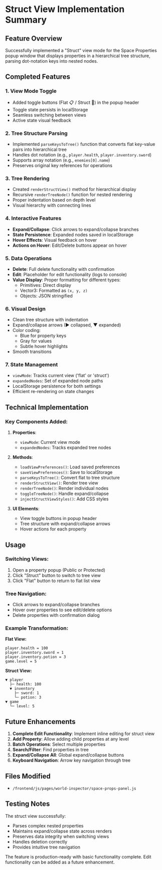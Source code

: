 # Struct View Implementation Summary

## Feature Overview
Successfully implemented a "Struct" view mode for the Space Properties popup window that displays properties in a hierarchical tree structure, parsing dot-notation keys into nested nodes.

## Completed Features

### 1. View Mode Toggle
- Added toggle buttons (Flat 📋 / Struct 🌳) in the popup header
- Toggle state persists in localStorage
- Seamless switching between views
- Active state visual feedback

### 2. Tree Structure Parsing
- Implemented `parseKeysToTree()` function that converts flat key-value pairs into hierarchical tree
- Handles dot notation (e.g., `player.health`, `player.inventory.sword`)
- Supports array notation (e.g., `enemies[0].name`)
- Preserves original key references for operations

### 3. Tree Rendering
- Created `renderStructView()` method for hierarchical display
- Recursive `renderTreeNode()` function for nested rendering
- Proper indentation based on depth level
- Visual hierarchy with connecting lines

### 4. Interactive Features
- **Expand/Collapse**: Click arrows to expand/collapse branches
- **State Persistence**: Expanded nodes saved in localStorage
- **Hover Effects**: Visual feedback on hover
- **Actions on Hover**: Edit/Delete buttons appear on hover

### 5. Data Operations
- **Delete**: Full delete functionality with confirmation
- **Edit**: Placeholder for edit functionality (logs to console)
- **Value Display**: Proper formatting for different types:
  - Primitives: Direct display
  - Vector3: Formatted as `(x, y, z)`
  - Objects: JSON stringified

### 6. Visual Design
- Clean tree structure with indentation
- Expand/collapse arrows (▶ collapsed, ▼ expanded)
- Color coding:
  - Blue for property keys
  - Gray for values
  - Subtle hover highlights
- Smooth transitions

### 7. State Management
- `viewMode`: Tracks current view ('flat' or 'struct')
- `expandedNodes`: Set of expanded node paths
- LocalStorage persistence for both settings
- Efficient re-rendering on state changes

## Technical Implementation

### Key Components Added:
1. **Properties**:
   - `viewMode`: Current view mode
   - `expandedNodes`: Tracks expanded tree nodes

2. **Methods**:
   - `loadViewPreferences()`: Load saved preferences
   - `saveViewPreferences()`: Save to localStorage
   - `parseKeysToTree()`: Convert flat to tree structure
   - `renderStructView()`: Render tree view
   - `renderTreeNode()`: Render individual nodes
   - `toggleTreeNode()`: Handle expand/collapse
   - `injectStructViewStyles()`: Add CSS styles

3. **UI Elements**:
   - View toggle buttons in popup header
   - Tree structure with expand/collapse arrows
   - Hover actions for each property

## Usage

### Switching Views:
1. Open a property popup (Public or Protected)
2. Click "Struct" button to switch to tree view
3. Click "Flat" button to return to flat list view

### Tree Navigation:
- Click arrows to expand/collapse branches
- Hover over properties to see edit/delete options
- Delete properties with confirmation dialog

### Example Transformation:
**Flat View:**
```
player.health = 100
player.inventory.sword = 1
player.inventory.potion = 3
game.level = 5
```

**Struct View:**
```
▼ player
  ├─ health: 100
  ▼ inventory
    ├─ sword: 1
    └─ potion: 3
▼ game
  └─ level: 5
```

## Future Enhancements

1. **Complete Edit Functionality**: Implement inline editing for struct view
2. **Add Property**: Allow adding child properties at any level
3. **Batch Operations**: Select multiple properties
4. **Search/Filter**: Find properties in tree
5. **Expand/Collapse All**: Global expand/collapse buttons
6. **Keyboard Navigation**: Arrow key navigation through tree

## Files Modified
- `/frontend/js/pages/world-inspector/space-props-panel.js`

## Testing Notes
The struct view successfully:
- Parses complex nested properties
- Maintains expand/collapse state across renders
- Preserves data integrity when switching views
- Handles deletion correctly
- Provides intuitive tree navigation

The feature is production-ready with basic functionality complete. Edit functionality can be added as a future enhancement.